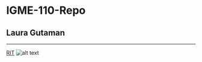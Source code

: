 # IGME-110-Repo
## Laura Gutaman 
---
[RIT](https://www.rit.edu/)
![alt text](https://www.usnews.com/dims4/USNEWS/8a793ac/17177859217/resize/800x540%3E/quality/85/?url=https%3A%2F%2Fwww.usnews.com%2Fcmsmedia%2Fea%2F18%2Fdb909aba4d83963e3c02bfc3febc%2F01-20240429-njt-tigerstatue-a-webbrs.jpg)
